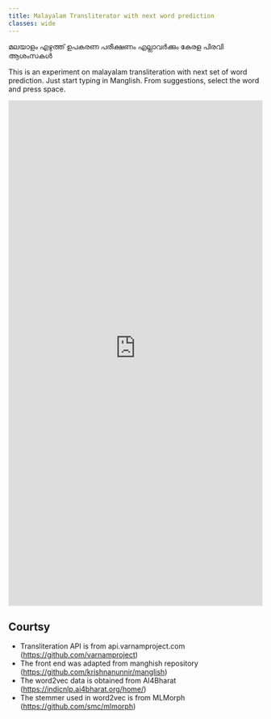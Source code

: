 ```yaml
---
title: Malayalam Transliterator with next word prediction
classes: wide
---
```


മലയാളം എഴുത്ത് ഉപകരണ പരീക്ഷണം 
എല്ലാവർക്കും കേരള പിരവി ആശംസകൾ 

This is an experiment on malayalam transliteration with next set of word prediction.  Just start typing in Manglish. From suggestions, select the word and press space.  
<iframe src="https://secure-shelf-14370.herokuapp.com/" title="Malayalam Transliterator" width='100%' height='1000' frameBorder="0"  allowtransparency="true"></iframe>


## Courtsy 
* Transliteration API is from api.varnamproject.com (https://github.com/varnamproject)
* The front end was adapted from manghish repository (https://github.com/krishnanunnir/manglish) 
* The word2vec data is obtained from AI4Bharat (https://indicnlp.ai4bharat.org/home/) 
* The stemmer used in word2vec is from MLMorph (https://github.com/smc/mlmorph)
